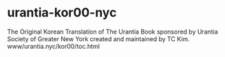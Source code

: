 # urantia-kor00-nyc
The Original Korean Translation of The Urantia Book sponsored by Urantia Society of Greater New York created and maintained by TC Kim.
www/urantia.nyc/kor00/toc.html
